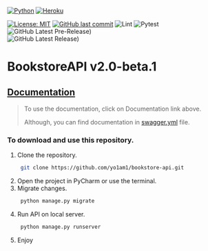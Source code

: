 [![Python](https://img.shields.io/badge/Python-14354C?style=for-the-badge&logo=python&logoColor=white)](https://www.python.org)
[![Heroku](https://img.shields.io/badge/Heroku-430098?style=for-the-badge&logo=heroku&logoColor=white)](https://boiling-dusk-49835-df388a71925c.herokuapp.com/api_v2/)

[![License: MIT](https://img.shields.io/github/license/yo1am1/bookstore-api)](https://github.com/yo1am1/bookstore-api/blob/main/LICENSE)
[![GitHub last commit](https://img.shields.io/github/last-commit/yo1am1/bookstore-api)](https://github.com/yo1am1/bookstore-api/commits/main)
![Lint](https://github.com/yo1am1/bookstore-api/actions/workflows/black.yaml/badge.svg?event=push)
![Pytest](https://github.com/yo1am1/bookstore-api/actions/workflows/test.yml/badge.svg?event=push)
![GitHub Latest Pre-Release)](https://img.shields.io/github/v/release/yo1am1/bookstore-api?include_prereleases&label=pre-release&logo=github)  
![GitHub Latest Release)](https://img.shields.io/github/v/release/yo1am1/bookstore-api?logo=github)

# BookstoreAPI v2.0-beta.1 

## [Documentation](https://app.swaggerhub.com/apis-docs/BIGDIEBAM/book-shelf_social_experiment/2.0.0)
> To use the documentation, click on Documentation link above.
> 
> Although, you can find documentation in [swagger.yml](https://github.com/yo1am1/bookstore-api/blob/homework_23/swagger.yml) file.
### To download and use this repository.
1. Clone the repository.
    ```bash
     git clone https://github.com/yo1am1/bookstore-api.git
    ```
2. Open the project in PyCharm or use the terminal.
3. Migrate changes.
    ```bash
     python manage.py migrate
    ```
4. Run API on local server.
    ```bash
     python manage.py runserver
    ```  
5. Enjoy
